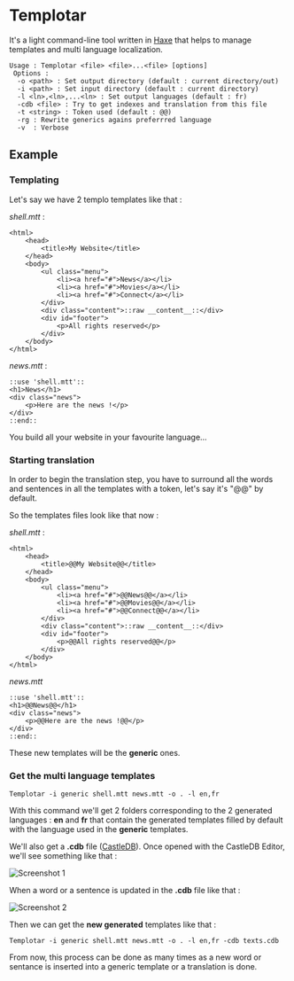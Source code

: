 # Templotar

It's a light command-line tool written in [Haxe](http://haxe.org) that helps to manage templates and multi language localization.

	Usage : Templotar <file> <file>...<file> [options]
	 Options :
	  -o <path> : Set output directory (default : current directory/out)
	  -i <path> : Set input directory (default : current directory)
	  -l <ln>,<ln>,...<ln> : Set output languages (default : fr)
	  -cdb <file> : Try to get indexes and translation from this file
	  -t <string> : Token used (default : @@)
	  -rg : Rewrite generics agains preferrred language
	  -v  : Verbose

## Example

### Templating

Let's say we have 2 templo templates like that :

*shell.mtt* :

	<html>
		<head>
			<title>My Website</title>
		</head>
		<body>
			<ul class="menu">
				<li><a href="#">News</a></li>
				<li><a href="#">Movies</a></li>
				<li><a href="#">Connect</a></li>
			</div>
			<div class="content">::raw __content__::</div>
			<div id="footer">
				<p>All rights reserved</p>
			</div>
		</body>
	</html>

*news.mtt* :

	::use 'shell.mtt'::
	<h1>News</h1>
	<div class="news">
		<p>Here are the news !</p>
	</div>
	::end::
	
You build all your website in your favourite language...

### Starting translation

In order to begin the translation step, you have to surround all the words and sentences in all the templates with a token, let's say it's "@@" by default.

So the templates files look like that now :

*shell.mtt* :

	<html>
		<head>
			<title>@@My Website@@</title>
		</head>
		<body>
			<ul class="menu">
				<li><a href="#">@@News@@</a></li>
				<li><a href="#">@@Movies@@</a></li>
				<li><a href="#">@@Connect@@</a></li>
			</div>
			<div class="content">::raw __content__::</div>
			<div id="footer">
				<p>@@All rights reserved@@</p>
			</div>
		</body>
	</html>
		
*news.mtt*

	::use 'shell.mtt'::
	<h1>@@News@@</h1>
	<div class="news">
		<p>@@Here are the news !@@</p>
	</div>
	::end::
	
These new templates will be the **generic** ones.

### Get the multi language templates

	Templotar -i generic shell.mtt news.mtt -o . -l en,fr

With this command we'll get 2 folders corresponding to the 2 generated languages : **en** and **fr** that contain the generated templates filled by default with the language used in the **generic** templates.

We'll also get a **.cdb** file ([CastleDB](http://castledb.org)). Once opened with the CastleDB Editor, we'll see something like that :
	
![Screenshot 1](http://mromecki.fr/blog/post/59/screen1.jpg)
	
When a word or a sentence is updated in the **.cdb** file like that :
	
![Screenshot 2](http://mromecki.fr/blog/post/59/screen2.jpg)
		
Then we can get the **new generated** templates like that :
	
	Templotar -i generic shell.mtt news.mtt -o . -l en,fr -cdb texts.cdb
	
From now, this process can be done as many times as a new word or sentance is inserted into a generic template or a translation is done.
